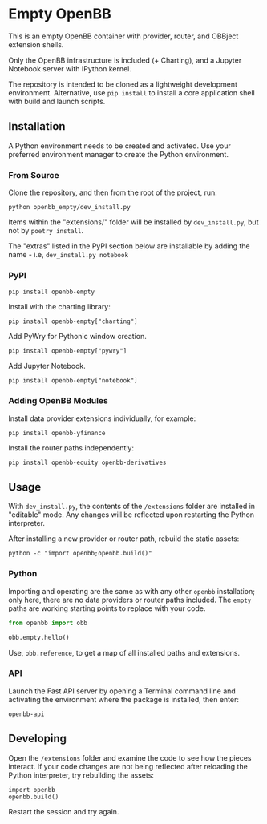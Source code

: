 # Empty OpenBB

This is an empty OpenBB container with provider, router, and OBBject extension shells.

Only the OpenBB infrastructure is included (+ Charting), and a Jupyter Notebook server with IPython kernel.

The repository is intended to be cloned as a lightweight development environment. 
Alternative, use `pip install` to install a core application shell with build and launch scripts.

## Installation

A Python environment needs to be created and activated. Use your preferred environment manager to create the Python environment.

### From Source

Clone the repository, and then from the root of the project, run:

```console
python openbb_empty/dev_install.py
```

Items within the "extensions/" folder will be installed by `dev_install.py`, but not by `poetry install`.

The "extras" listed in the PyPI section below are installable by adding the name - i.e, `dev_install.py notebook`

### PyPI

```console
pip install openbb-empty
```

Install with the charting library:

```console
pip install openbb-empty["charting"]
```

Add PyWry for Pythonic window creation.

```console
pip install openbb-empty["pywry"]
```

Add Jupyter Notebook.

```console
pip install openbb-empty["notebook"]
```

### Adding OpenBB Modules

Install data provider extensions individually, for example:

```console
pip install openbb-yfinance
```

Install the router paths independently:

```console
pip install openbb-equity openbb-derivatives
```

## Usage

With `dev_install.py`, the contents of the `/extensions` folder are installed in "editable" mode. Any changes will be reflected upon restarting the Python interpreter.

After installing a new provider or router path, rebuild the static assets:

```console
python -c "import openbb;openbb.build()"
```

### Python

Importing and operating are the same as with any other `openbb` installation; only here, there are no data providers or router paths included.
The `empty` paths are working starting points to replace with your code.

```python
from openbb import obb

obb.empty.hello()
```

Use, `obb.reference`, to get a map of all installed paths and extensions.

### API

Launch the Fast API server by opening a Terminal command line and activating the environment where the package is installed, then enter:

```console
openbb-api
```

## Developing

Open the `/extensions` folder and examine the code to see how the pieces interact.
If your code changes are not being reflected after reloading the Python interpreter,
try rebuilding the assets:

```
import openbb
openbb.build()
```

Restart the session and try again.
